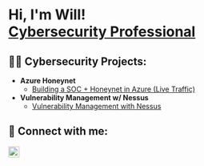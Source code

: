 <h1>Hi, I'm Will! <br/> <a href="https://www.linkedin.com/in/williamorobinson/">Cybersecurity Professional</a> </h1>

<h2>👨‍💻 Cybersecurity Projects:</h2>

- <b>Azure Honeynet</b>
  - [Building a SOC + Honeynet in Azure (Live Traffic)](https://github.com/Will-Robinson-Hub/Azure-HoneyNet)
- <b>Vulnerability Management w/ Nessus</b>
  - [Vulnerability Management with Nessus](https://github.com/Will-Robinson-Hub/Vulnerability-Management)

<h2> 🤳 Connect with me:</h2>

[<img align="left" alt="JoshMadakor | LinkedIn" width="22px" src="https://cdn.jsdelivr.net/npm/simple-icons@v3/icons/linkedin.svg" />][linkedin]

[linkedin]: https://www.linkedin.com/in/williamorobinson/

<!--
**joshmadakor1/joshmadakor1** is a ✨ _special_ ✨ repository because its `README.md` (this file) appears on your GitHub profile.

Here are some ideas to get you started:

- 🔭 I’m currently working on ...
- 🌱 I’m currently learning ...
- 👯 I’m looking to collaborate on ...
- 🤔 I’m looking for help with ...
- 💬 Ask me about ...
- 📫 How to reach me: ...
- 😄 Pronouns: ...
- ⚡ Fun fact: ...
-->
